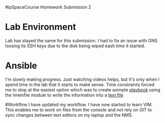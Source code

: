 #ipSpaceCourse
Homework Submission 2

# Lab Environment  
Lab has stayed the same for this submission. I had to fix an issue with GNS loosing its SSH keys due to the disk being wiped eash time it started.  

# Ansible
I'm slowly making progress. Just watching videos helps, but it's only when I spend time in the lab that it starts to make sense. Time constraints forced me to stop at the easiest option which was to create asimple [playbook](..ipSpaceCourse/ansible/check-version.yml) using the lineinfile module to write the information into a [text file](..ipSpaceCourse/ansible/version_report.txt)

#Workflow
I have updated my workflow. I have now started to learn VIM. This enables me to work on files from the console and not rely on GIT to sync changes between text editors on my laptop and the NMS.


